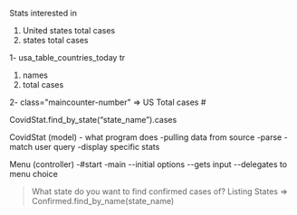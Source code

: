 Stats interested in 
1) United states total cases
2) states total cases

1- usa_table_countries_today tr
  1. names 
  2. total cases


2- class="maincounter-number" => US Total cases #



CovidStat.find_by_state(“state_name”).cases


CovidStat (model) - what program does
-pulling data from source 
-parse
-match user query
-display specific stats

Menu (controller)
-#start
-main
--initial options
--gets input
--delegates to menu choice 


>What state do you want to find confirmed cases of?
Listing States => Confirmed.find_by_name(state_name)



